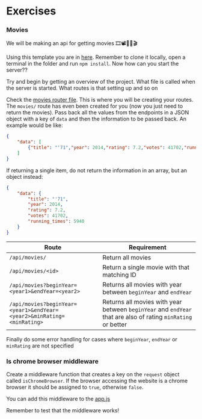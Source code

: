 # Exercises

### Movies

We will be making an api for getting movies 🎞📽🎥🎦🎬

Using this template you are in [here](./). Remember to clone it locally, open a terminal in the folder and run `npm install`. Now how can you start the server??

Try and begin by getting an overview of the project. What file is called when the server is started. What routes is that setting up and so on

Check the [movies router file](./src/backend/api/movies-router.js). This is where you will be creating your routes. The `movies/` route has even been created for you (now you just need to return the movies). Pass back all the values from the endpoints in a JSON object with a key of `data` and then the information to be passed back. An example would be like:

```json
{
    "data": [
        {"title": "'71","year": 2014,"rating": 7.2,"votes": 41702,"running_times": 5940}
    ]
}
```

If returning a single item, do not return the information in an array, but an object instead:

```json
{
    "data": {
        "title": "'71",
        "year": 2014,
        "rating": 7.2,
        "votes": 41702,
        "running_times": 5940
    }
}
```

|Route|Requirement|
|---|---|
| `/api/movies/` | Return all movies |
| `/api/movies/<id>` | Return a single movie with that matching ID  |
| `/api/movies?beginYear=<year1>&endYear=<year2>` | Returns all movies with year between `beginYear` and `endYear`  |
| `/api/movies?beginYear=<year1>&endYear=<year2>&minRating=<minRating>` | Returns all movies with year between `beginYear` and `endYear` that are also of rating `minRating` or better |

Finally do some error handling for cases where `beginYear`, `endYear` or `minRating` are not specified

### Is chrome browser middleware

Create a middleware function that creates a key on the `request` object called `isChromeBrowser`. If the browser accessing the website is a chrome browser it should be assigned to `true`, otherwise `false`.

You can add this middleware to the [app.js](./exercise-template/src/backend/app.js)

Remember to test that the middleware works!
